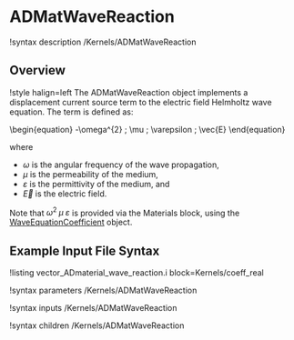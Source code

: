 # ADMatWaveReaction

!syntax description /Kernels/ADMatWaveReaction

## Overview

!style halign=left
The ADMatWaveReaction object implements a displacement current source term to the electric field Helmholtz wave equation. The term is defined as:

\begin{equation}
  -\omega^{2} \; \mu \; \varepsilon \; \vec{E}
\end{equation}

where

- $\omega$ is the angular frequency of the wave propagation,
- $\mu$ is the permeability of the medium,
- $\varepsilon$ is the permittivity of the medium, and 
- $\vec{E}$ is the electric field.

Note that $\omega^{2} \; \mu \; \varepsilon$ is provided via the Materials block, using the
[WaveEquationCoefficient](/materials/WaveEquationCoefficient.md) object.

## Example Input File Syntax

!listing vector_ADmaterial_wave_reaction.i block=Kernels/coeff_real

!syntax parameters /Kernels/ADMatWaveReaction

!syntax inputs /Kernels/ADMatWaveReaction

!syntax children /Kernels/ADMatWaveReaction
